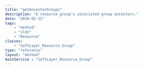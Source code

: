 ```yaml
---
title: "getAncestorGroups"
description: "A resource group's associated group ancestors."
date: "2018-02-12"
tags:
    - "method"
    - "sldn"
    - "Resource"
classes:
    - "SoftLayer_Resource_Group"
type: "reference"
layout: "method"
mainService : "SoftLayer_Resource_Group"
---
```

